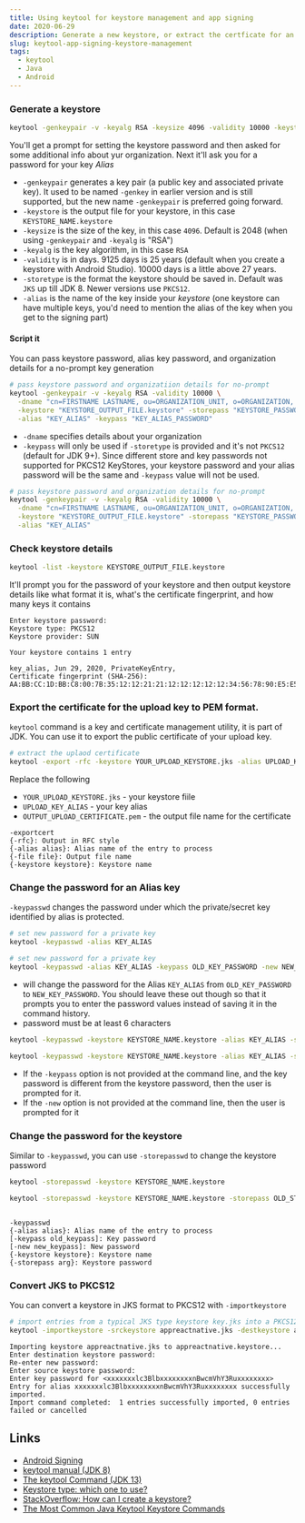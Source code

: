 ```yaml
---
title: Using keytool for keystore management and app signing
date: 2020-06-29
description: Generate a new keystore, or extract the certficate for an upload key
slug: keytool-app-signing-keystore-management
tags:
  - keytool
  - Java
  - Android
---
```


### Generate a keystore

```bash
keytool -genkeypair -v -keyalg RSA -keysize 4096 -validity 10000 -keystore KEYSTORE_OUTPUT_FILE.keystore -alias KEY_ALIAS
```

You'll get a prompt for setting the keystore password and then asked for some additional info about yur organization. Next it'll ask you for a password for your key _Alias_

- `-genkeypair` generates a key pair (a public key and associated private key). It used to be named `-genkey` in earlier version and is still supported, but the new name `-genkeypair` is preferred going forward.
- `-keystore` is the output file for your keystore, in this case `KEYSTORE_NAME.keystore`
- `-keysize` is the size of the key, in this case `4096`. Default is 2048 (when using `-genkeypair` and `-keyalg` is "RSA")
- `-keyalg` is the key algorithm, in this case `RSA`
- `-validity` is in days. 9125 days is 25 years (default when you create a keystore with Android Studio). 10000 days is a little above 27 years.
- `-storetype` is the format the keystore should be saved in. Default was `JKS` up till JDK 8. Newer versions use `PKCS12`.
- `-alias` is the name of the key inside your _keystore_ (one keystore can have multiple keys, you'd need to mention the alias of the key when you get to the signing part)

#### Script it

You can pass keystore password, alias key password, and organization details for a no-prompt key generation

```bash
# pass keystore password and organizatiion details for no-prompt
keytool -genkeypair -v -keyalg RSA -validity 10000 \
  -dname "cn=FIRSTNAME LASTNAME, ou=ORGANIZATION_UNIT, o=ORGANIZATION, c=COUNTRY_CODE" \
  -keystore "KEYSTORE_OUTPUT_FILE.keystore" -storepass "KEYSTORE_PASSWORD" -storetype "JKS" \
  -alias "KEY_ALIAS" -keypass "KEY_ALIAS_PASSWORD"
```

- `-dname` specifies details about your organization
- `-keypass` will only be used if `-storetype` is provided and it's not `PKCS12` (default for JDK 9+). Since different store and key passwords not supported for PKCS12 KeyStores, your keystore password and your alias password will be the same and `-keypass` value will not be used.

```bash
# pass keystore password and organization details for no-prompt
keytool -genkeypair -v -keyalg RSA -validity 10000 \
  -dname "cn=FIRSTNAME LASTNAME, ou=ORGANIZATION_UNIT, o=ORGANIZATION, c=COUNTRY_CODE" \
  -keystore "KEYSTORE_OUTPUT_FILE.keystore" -storepass "KEYSTORE_PASSWORD" \
  -alias "KEY_ALIAS"
```

### Check keystore details

```bash
keytool -list -keystore KEYSTORE_OUTPUT_FILE.keystore
```

It'll prompt you for the password of your keystore and then output keystore details like what format it is, what's the certificate fingerprint, and how many keys it contains

```
Enter keystore password:
Keystore type: PKCS12
Keystore provider: SUN

Your keystore contains 1 entry

key_alias, Jun 29, 2020, PrivateKeyEntry,
Certificate fingerprint (SHA-256): AA:BB:CC:1D:BB:C8:00:7B:35:12:12:21:21:12:12:12:12:12:34:56:78:90:E5:E5:A3:EB:1A:56:E3:2C:73:63
```

### Export the certificate for the upload key to PEM format.

`keytool` command is a key and certificate management utility, it is part of JDK. You can use it to export the public certificate of your upload key.

```bash
# extract the uplaod certificate
keytool -export -rfc -keystore YOUR_UPLOAD_KEYSTORE.jks -alias UPLOAD_KEY_ALIAS -file OUTPUT_UPLOAD_CERTIFICATE.pem
```

Replace the following

- `YOUR_UPLOAD_KEYSTORE.jks` - your keystore fiile
- `UPLOAD_KEY_ALIAS` - your key alias
- `OUTPUT_UPLOAD_CERTIFICATE.pem` - the output file name for the certificate

```
-exportcert
{-rfc}: Output in RFC style
{-alias alias}: Alias name of the entry to process
{-file file}: Output file name
{-keystore keystore}: Keystore name
```

### Change the password for an Alias key

`-keypasswd` changes the password under which the private/secret key identified by alias is protected.

```bash
# set new password for a private key
keytool -keypasswd -alias KEY_ALIAS
```

```bash
# set new password for a private key
keytool -keypasswd -alias KEY_ALIAS -keypass OLD_KEY_PASSWORD -new NEW_KEY_PASSWORD
```

- will change the password for the Alias `KEY_ALIAS` from `OLD_KEY_PASSWORD` to `NEW_KEY_PASSWORD`. You should leave these out though so that it prompts you to enter the password values instead of saving it in the command history.
- password must be at least 6 characters

```bash
keytool -keypasswd -keystore KEYSTORE_NAME.keystore -alias KEY_ALIAS -storepass KEYSTORE_PASSWORD -keypass OLD_KEY_PASSWORD -new NEW_KEY_PASSWORD
```

```bash
keytool -keypasswd -keystore KEYSTORE_NAME.keystore -alias KEY_ALIAS -storepass KEYSTORE_PASSWORD
```

- If the `-keypass` option is not provided at the command line, and the key password is different from the keystore password, then the user is prompted for it.
- If the `-new` option is not provided at the command line, then the user is prompted for it

### Change the password for the keystore

Similar to `-keypasswd`, you can use `-storepasswd` to change the keystore password

```bash
keytool -storepasswd -keystore KEYSTORE_NAME.keystore
```

```bash
keytool -storepasswd -keystore KEYSTORE_NAME.keystore -storepass OLD_STORE_PASSWORD -new OLD_STORE_PASSWORD
```

```

-keypasswd
{-alias alias}: Alias name of the entry to process
[-keypass old_keypass]: Key password
[-new new_keypass]: New password
{-keystore keystore}: Keystore name
{-storepass arg}: Keystore password

```

### Convert JKS to PKCS12

You can convert a keystore in JKS format to PKCS12 with `-importkeystore`

```bash
# import entries from a typical JKS type keystore key.jks into a PKCS12 keystore
keytool -importkeystore -srckeystore appreactnative.jks -destkeystore appreactnative.keystore -deststoretype pkcs12
```

```
Importing keystore appreactnative.jks to appreactnative.keystore...
Enter destination keystore password:
Re-enter new password:
Enter source keystore password:
Enter key password for <xxxxxxxlc3BlbxxxxxxxxnBwcmVhY3Ruxxxxxxxx>
Entry for alias xxxxxxxlc3BlbxxxxxxxxnBwcmVhY3Ruxxxxxxxx successfully imported.
Import command completed:  1 entries successfully imported, 0 entries failed or cancelled
```

## Links

- [Android Signing](http://docs.phonegap.com/phonegap-build/signing/android/)
- [keytool manual (JDK 8)](https://docs.oracle.com/javase/8/docs/technotes/tools/unix/keytool.html)
- [The keytool Command (JDK 13)](https://docs.oracle.com/en/java/javase/13/docs/specs/man/keytool.html)
- [Keystore type: which one to use?](https://stackoverflow.com/a/11540061)
- [StackOverflow: How can I create a keystore?](https://stackoverflow.com/questions/3997748/how-can-i-create-a-keystore)
- [The Most Common Java Keytool Keystore Commands](https://www.sslshopper.com/article-most-common-java-keytool-keystore-commands.html)
